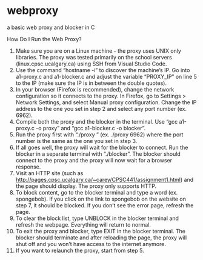 # webproxy
a basic web proxy and blocker in C

How Do I Run the Web Proxy?
  1. Make sure you are on a Linux machine - the proxy uses UNIX only libraries. The proxy
     was tested primarily on the school servers (linux.cpsc.ucalgary.ca) using SSH from
     Visual Studio Code.
  2. Use the command “hostname -i” to discover the machine’s IP. Go into a1-proxy.c and
     a1-blocker.c and adjust the variable “PROXY_IP” on line 5 to the IP (make sure the IP is
     in between the double quotes).
  3. In your browser (Firefox is recommended), change the network configuration so it
     connects to the proxy. In Firefox, go to Settings > Network Settings, and select Manual
     proxy configuration. Change the IP address to the one you set in step 2 and select any
     port number (ex. 6962).
  4. Compile both the proxy and the blocker in the terminal. Use “gcc a1-proxy.c -o proxy”
     and “gcc a1-blocker.c -o blocker”.
  5. Run the proxy first with “./proxy <port number>” (ex. ./proxy 6962) where the port
     number is the same as the one you set in step 3.
  6. If all goes well, the proxy will wait for the blocker to connect. Run the blocker in a
     separate terminal with “./blocker”. The blocker should connect to the proxy and the proxy
     will now wait for a browser response.
  7. Visit an HTTP site (such as http://pages.cpsc.ucalgary.ca/~carey/CPSC441/assignment1.html)
     and the page should display. The proxy only supports HTTP.
  8. To block content, go to the blocker terminal and type a word (ex. spongebob). If you click
     on the link to spongebob on the website on step 7, it should be blocked. If you don’t see
     the error page, refresh the page.
  9. To clear the block list, type UNBLOCK in the blocker terminal and refresh the webpage.
     Everything will return to normal.
  10. To exit the proxy and blocker, type EXIT in the blocker terminal. The blocker should
      terminate and after reloading the page, the proxy will shut off and you won’t have access
      to the internet anymore.
  11. If you want to relaunch the proxy, start from step 5.
